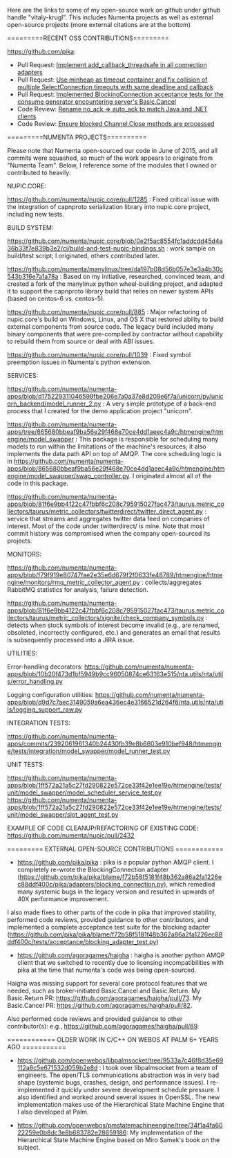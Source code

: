 Here are the links to some of my open-source work on github under github handle "vitaly-krugl". This includes Numenta projects as well as external open-source projects (more external citations are at the bottom)

=========RECENT OSS CONTRIBUTIONS=========

https://github.com/pika:
* Pull Request: [Implement add_callback_threadsafe in all connection adapters](https://github.com/pika/pika/pull/956)
* Pull Request: [Use minheap as timeout container and fix collision of multiple SelectConnection timeouts with same deadline and callback](https://github.com/pika/pika/pull/947)
* Pull Request: [Implemented BlockingConnection acceptance tests for the consume generator encountering server's Basic.Cancel](https://github.com/pika/pika/pull/962)
* Code Review: [Rename no_ack => auto_ack to match Java and .NET clients](https://github.com/pika/pika/pull/955)
* Code Review: [Ensure blocked Channel.Close methods are processed](https://github.com/pika/pika/pull/957)


=========NUMENTA PROJECTS==========

Please note that Numenta open-sourced our code in June of 2015, and all commits were squashed, so much of the work appears to originate from "Numenta Team". Below, I reference some of the modules that I owned or contributed to heavily:


NUPIC.CORE:

https://github.com/numenta/nupic.core/pull/1285 : Fixed critical issue with the integration of capnproto serialization library into nupic.core project, including new tests.


BUILD SYSTEM:

https://github.com/numenta/nupic.core/blob/0e2f5ac8554fc1addcdd45d4a36b33f7e839b3e2/ci/build-and-test-nupic-bindings.sh : work sample on build/test script; I originated, others contributed later.

https://github.com/numenta/manylinux/tree/da197b08d56b057e3e3a4b30c543b316e7a1a78a : Based on my initiative, researched, convinced team, and created a fork of the manylinux python wheel-building project, and adapted it to support the capnproto library build that relies on newer system APIs (based on centos-6 vs. centos-5).

https://github.com/numenta/nupic.core/pull/885 : Major refactoring of nupic.core's build on Windows, Linux, and OS X that restored ability to build external components from source code. The legacy build included many binary components that were pre-compiled by contractor without capability to rebuild them from source or deal with ABI issues.

https://github.com/numenta/nupic.core/pull/1039 : Fixed symbol preemption issues in Numenta's python extension.


SERVICES:

https://github.com/numenta/numenta-apps/blob/d175229311046599fbe206e7a0a37e8d209e6f7a/unicorn/py/unicorn_backend/model_runner_2.py : A very simple prototype of a back-end process that I created for the demo application project "unicorn".

https://github.com/numenta/numenta-apps/tree/865680bbeaf9ba56e29f468e70ce4dd1aeec4a9c/htmengine/htmengine/model_swapper : This package is responsible for scheduling many models to run within the limitations of the machine's resources; it also implements the data path API on top of AMQP. The core scheduling logic is in https://github.com/numenta/numenta-apps/blob/865680bbeaf9ba56e29f468e70ce4dd1aeec4a9c/htmengine/htmengine/model_swapper/swap_controller.py. I originated almost all of the code in this package.

https://github.com/numenta/numenta-apps/blob/81f6e9bb4122c47fbbf6c208c795915027fac473/taurus.metric_collectors/taurus/metric_collectors/twitterdirect/twitter_direct_agent.py : service that streams and aggregates twitter data feed on companies of interest. Most of the code under twitterdirect/ is mine. Note that most commit history was compromised when the company open-sourced its projects.


MONITORS:

https://github.com/numenta/numenta-apps/blob/f79f919e80747fae2e35e6d679f2f0633fe48789/htmengine/htmengine/monitors/rmq_metric_collector_agent.py : collects/aggregates RabbitMQ statistics for analysis, failure detection.

https://github.com/numenta/numenta-apps/blob/81f6e9bb4122c47fbbf6c208c795915027fac473/taurus.metric_collectors/taurus/metric_collectors/xignite/check_company_symbols.py : detects when stock symbols of interest become invalid (e.g., are renamed, obsoleted, incorrectly configured, etc.) and generates an email that results is subsequently processed into a JIRA issue.


UTILITIES:

Error-handling decorators: https://github.com/numenta/numenta-apps/blob/10b20f473d1bf5949b9cc96050874ce63163e515/nta.utils/nta/utils/error_handling.py

Logging configuration utilities: https://github.com/numenta/numenta-apps/blob/d9d7c7aec3149059a6ea436ec4e3166521d264f6/nta.utils/nta/utils/logging_support_raw.py


INTEGRATION TESTS:

https://github.com/numenta/numenta-apps/commits/2392061961340b24430fb39e8b6603e910bef948/htmengine/tests/integration/model_swapper/model_runner_test.py


UNIT TESTS:

https://github.com/numenta/numenta-apps/blob/1ff572a21a5c27fd290822e572ce33f42e1ee19e/htmengine/tests/unit/model_swapper/model_scheduler_service_test.py
https://github.com/numenta/numenta-apps/blob/1ff572a21a5c27fd290822e572ce33f42e1ee19e/htmengine/tests/unit/model_swapper/slot_agent_test.py


EXAMPLE OF CODE CLEANUP/REFACTORING OF EXISTING CODE: https://github.com/numenta/nupic/pull/2432
    

========= EXTERNAL OPEN-SOURCE CONTRIBUTIONS ============

* https://github.com/pika/pika : pika is a popular python AMQP client. I completely re-wrote the BlockingConnection adapter (https://github.com/pika/pika/blame/f72b58f5181f48b362a86a2fa1226ec88ddf400c/pika/adapters/blocking_connection.py), which remedied many systemic bugs in the legacy version and resulted in upwards of 40X performance improvement. 

I also made fixes to other parts of the code in pika that improved stability, performed code reviews, provided guidance to other contributors, and implemented a complete acceptance test suite for the blocking adapter (https://github.com/pika/pika/blame/f72b58f5181f48b362a86a2fa1226ec88ddf400c/tests/acceptance/blocking_adapter_test.py)

* https://github.com/agoragames/haigha : haigha is another python AMQP client that we switched to recently due to licensing incompatibilities with pika at the time that numenta's code was being open-sourced. 

Haigha was missing support for several core protocol features that we needed, such as broker-initiated Basic.Cancel and Basic.Return. My Basic.Return PR: https://github.com/agoragames/haigha/pull/73. My Basic.Cancel PR: https://github.com/agoragames/haigha/pull/82. 

Also performed code reviews and provided guidance to other contributor(s): e.g., https://github.com/agoragames/haigha/pull/69.


============ OLDER WORK IN C/C++ ON WEBOS AT PALM 6+ YEARS AGO ===========
* https://github.com/openwebos/libpalmsocket/tree/9533a7c46f8d35e69112a8c5e671532d059b2e8d : I took over libpalmsocket from a team of engineers. The open/TLS communications abstraction was in very bad shape (systemic bugs, crashes, design, and performance issues). I re-implemented it quickly under severe development schedule pressure. I also identified and worked around several issues in OpenSSL.  The new implementation makes use of the Hierarchical State Machine Engine that I also developed at Palm.

* https://github.com/openwebos/pmstatemachineengine/tree/34f1a4fa6022259e0b8dc3e8b683782e28659186: My implementation of the Hierarchical State Machine Engine based on Miro Samek's book on the subject.
